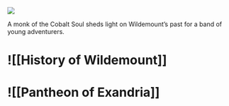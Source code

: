 [![](https://media.dndbeyond.com/compendium-images/egtw/yDOyqyOocErRgYJK/00-04.jpg)](https://media.dndbeyond.com/compendium-images/egtw/yDOyqyOocErRgYJK/00-04.jpg)

A monk of the Cobalt Soul sheds light on Wildemount’s past for a band of young adventurers.

# ![[History of Wildemount]]


# ![[Pantheon of Exandria]]